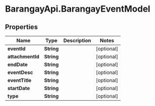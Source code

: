 # BarangayApi.BarangayEventModel

## Properties
Name | Type | Description | Notes
------------ | ------------- | ------------- | -------------
**eventId** | **String** |  | [optional] 
**attachmentId** | **String** |  | [optional] 
**endDate** | **String** |  | [optional] 
**eventDesc** | **String** |  | [optional] 
**eventTitle** | **String** |  | [optional] 
**startDate** | **String** |  | [optional] 
**type** | **String** |  | [optional] 


